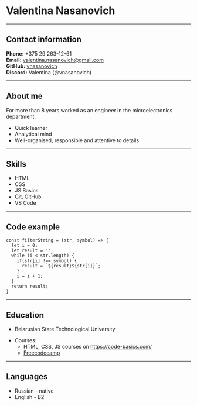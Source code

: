 # Valentina Nasanovich

---

## Contact information

**Phone:** +375 29 263-12-61\
**Email:** valentina.nasanovich@gmail.com\
**GitHub:** [vnasanovich](https://github.com/vnasanovich)\
**Discord:** Valentina (@vnasanovich)

---

## About me

For more than 8 years worked as an engineer in the microelectronics department.

- Quick learner
- Analytical mind
- Well-organised, responsible and attentive to details

---

## Skills

- HTML
- CSS
- JS Basics
- Git, GitHub
- VS Code

---

## Code example

```
const filterString = (str, symbol) => {
  let i = 0;
  let result = '';
  while (i < str.length) {
    if(str[i] !== symbol) {
      result = `${result}${str[i]}`;
    }
    i = i + 1;
  }
  return result;
}
```

---

## Education

- Belarusian State Technological University

* Courses:
  - HTML, CSS, JS courses on <https://code-basics.com/>
  - [Freecodecamp](https://www.freecodecamp.org/)

---

## Languages

- Russian - native
- English - B2
